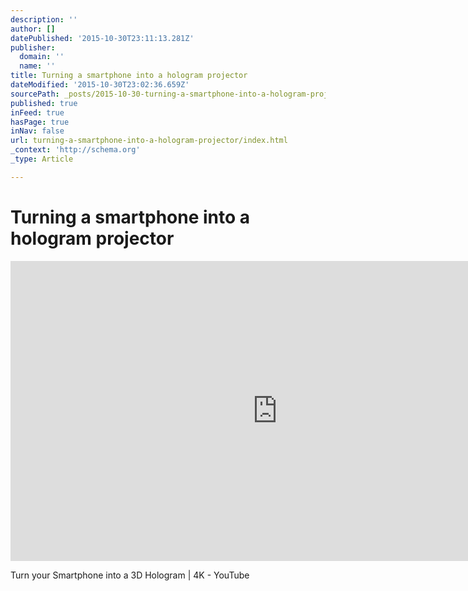 ```yaml
---
description: ''
author: []
datePublished: '2015-10-30T23:11:13.281Z'
publisher:
  domain: ''
  name: ''
title: Turning a smartphone into a hologram projector
dateModified: '2015-10-30T23:02:36.659Z'
sourcePath: _posts/2015-10-30-turning-a-smartphone-into-a-hologram-projector.md
published: true
inFeed: true
hasPage: true
inNav: false
url: turning-a-smartphone-into-a-hologram-projector/index.html
_context: 'http://schema.org'
_type: Article

---
```

# Turning a smartphone into a hologram projector

<iframe src="https://cdn.embedly.com/widgets/media.html?src=https%3A%2F%2Fwww.youtube.com%2Fembed%2F7YWTtCsvgvg%3Ffeature%3Doembed&amp;url=https%3A%2F%2Fwww.youtube.com%2Fwatch%3Fv%3D7YWTtCsvgvg&amp;image=https%3A%2F%2Fi.ytimg.com%2Fvi%2F7YWTtCsvgvg%2Fhqdefault.jpg&amp;key=b7d04c9b404c499eba89ee7072e1c4f7&amp;type=text%2Fhtml&amp;schema=youtube" width="854" height="480" scrolling="no" frameborder="0" allowfullscreen="allowfullscreen" style=""></iframe>

Turn your Smartphone into a 3D Hologram | 4K - YouTube